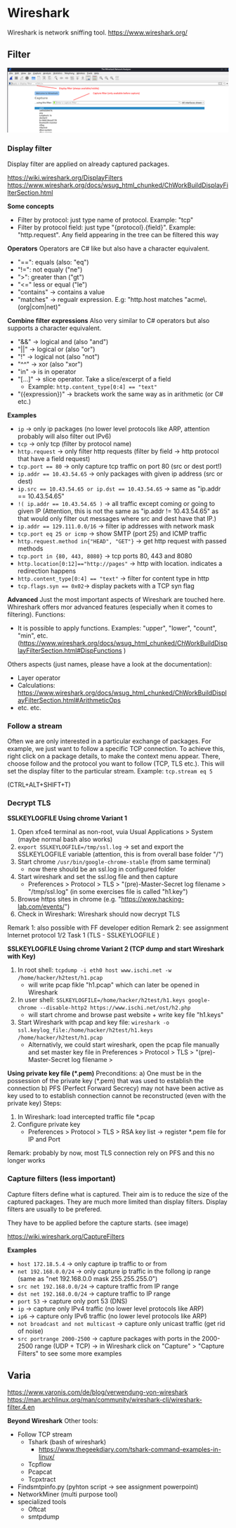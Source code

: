 # Wireshark

Wireshark is network sniffing tool.
https://www.wireshark.org/

## Filter

![Wireshark filters](WiresharkFilters.png)

### Display filter

Display filter are applied on already captured packages.

https://wiki.wireshark.org/DisplayFilters
https://www.wireshark.org/docs/wsug_html_chunked/ChWorkBuildDisplayFilterSection.html

**Some concepts**

- Filter by protocol: just type name of protocol. Example: "tcp"
- Filter by protocol field: just type "{protocol}.{field}". Example: "http.request". Any field appearing in the tree can be filtered this way

**Operators**
Operators are C# like but also have a character equivalent.

- "==": equals (also: "eq")
- "!=": not equaly ("ne")
- ">": greater than ("gt")
- "<=" less or equal ("le")
- "contains" -> contains a value
- "matches" -> regualr expression. E.g: "http.host matches "acme\\.(org|com|net)"

**Combine filter expressions**
Also very similar to C# operators but also supports a character equivalent.

- "&&" -> logical and (also "and")
- "||" -> logical or (also "or")
- "!" -> logical not (also "not")
- "^^" -> xor (also "xor")
- "in" -> is in operator
- "[...]" -> slice operator. Take a slice/excerpt of a field
  - Example: `http.content_type[0:4] == "text"`
- "({expression})" -> brackets work the same way as in arithmetic (or C# etc.)

**Examples**

- `ip` -> only ip packages (no lower level protocols like ARP, attention probably will also filter out IPv6)
- `tcp` -> only tcp (filter by protocol name)
- `http.request` -> only filter http requests (filter by field -> http protocol that have a field request)
- `tcp.port == 80` -> only capture tcp traffic on port 80 (src or dest port!)
- `ip.addr == 10.43.54.65` -> only packages with given ip address (src or dest)
- `ip.src == 10.43.54.65 or ip.dst == 10.43.54.65` -> same as "ip.addr == 10.43.54.65"
- `!( ip.addr == 10.43.54.65 )` -> all traffic except coming or going to given IP (Attention, this is not the same as "ip.addr != 10.43.54.65" as that would only filter out messages where src and dest have that IP.)
- `ip.addr == 129.111.0.0/16` -> filter ip addresses with network mask
- `tcp.port eq 25 or icmp` -> show SMTP (port 25) and ICMP traffic
- `http.request.method in{"HEAD", "GET"}` -> get http request with passed methods
- `tcp.port in {80, 443, 8080}` -> tcp ports 80, 443 and 8080
- `http.location[0:12]=="http://pages"` -> http with location. indicates a redirection happens
- `http.content_type[0:4] == "text"` -> filter for content type in http
- `tcp.flags.syn == 0x02`-> display packets with a TCP syn flag

**Advanced**
Just the most important aspects of Wireshark are touched here. Whireshark offers mor advanced features (especially when it comes to filtering).
Functions:

- It is possible to apply functions. Examples: "upper", "lower", "count", "min", etc. (https://www.wireshark.org/docs/wsug_html_chunked/ChWorkBuildDisplayFilterSection.html#DispFunctions )

Others aspects (just names, please have a look at the documentation):

- Layer operator
- Calculations: https://www.wireshark.org/docs/wsug_html_chunked/ChWorkBuildDisplayFilterSection.html#ArithmeticOps
- etc. etc.

### Follow a stream

Often we are only interested in a particular exchange of packages. For example, we just want to follow a specific TCP connection.
To achieve this, right click on a package details, to make the context menu appear. There, choose follow and the protocol you want to follow (TCP, TLS etc.). This will set the display filter to the particular stream. Example: `tcp.stream eq 5`

(CTRL+ALT+SHIFT+T)

### Decrypt TLS

**SSLKEYLOGFILE Using chrome Variant 1**

1. Open xfce4 terminal as non-root, vuia Usual Applications > System (maybe normal bash also works)
2. `export SSLKEYLOGFILE=/tmp/ssl.log` -> set and export the SSLKEYLOGFILE variable (attention, this is from overall base folder "/")
3. Start chrome `/usr/bin/google-chrome-stable` (from same terminal)
   - now there should be an ssl.log in configured folder
4. Start wireshark and set the ssl.log file and then capture
   - Preferences > Protocol > TLS > "(pre)-Master-Secret log filename > "/tmp/ssl.log" (in some exercises file is called "h1.key")
5. Browse https sites in chrome (e.g. "https://www.hacking-lab.com/events/")
6. Check in Wireshark: Wireshark should now decrypt TLS

Remark 1: also possible with FF developer edition
Remark 2: see assignment Internet protocol 1/2 Task 1 (TLS - SSLKEYLOGFILE )

**SSLKEYLOGFILE Using chrome Variant 2 (TCP dump and start Wireshark with Key)**

1. In root shell: `tcpdump -i eth0 host www.ischi.net -w /home/hacker/h2test/h1.pcap`
   - will write pcap fikle "h1.pcap" which can later be opened in Wireshark
2. In user shell: `SSLKEYLOGFILE=/home/hacker/h2test/h1.keys google-chrome --disable-http2 https://www.ischi.net/ost/h2.php`
   - will start chrome and browse past website + write key file "h1.keys"
3. Start Wireshark with pcap and key file: `wireshark -o ssl.keylog_file:/home/hacker/h2test/h1.keys /home/hacker/h2test/h1.pcap`
   - Alternativly, we could start wireshark, open the pcap file manually and set master key file in Preferences > Protocol > TLS > "(pre)-Master-Secret log filename >

**Using private key file (\*.pem)**
Preconditions:
a) One must be in the possession of the private key (\*.pem) that was used to establish the connection
b) PFS (Perfect Forward Secrecy) may not have been active as key used to to establish connection cannot be reconstructed (even with the private key)
Steps:

1. In Wireshark: load intercepted traffic file \*.pcap
2. Configure private key
   - Preferences > Protocol > TLS > RSA key list -> register \*.pem file for IP and Port

Remark: probably by now, most TLS connection rely on PFS and this no longer works

### Capture filters (less important)

Capture filters define what is captured. Their aim is to reduce the size of the captured packages. They are much more limited than display filters. Display filters are usually to be prefered.

They have to be applied before the capture starts. (see image)

https://wiki.wireshark.org/CaptureFilters

**Examples**

- `host 172.18.5.4` -> only capture ip traffic to or from
- `net 192.168.0.0/24` -> only capture ip traffic in the follong ip range (same as "net 192.168.0.0 mask 255.255.255.0")
- `src net 192.168.0.0/24` -> capture traffic from IP range
- `dst net 192.168.0.0/24` -> capture traffic to IP range
- `port 53` -> capture only port 53 (DNS)
- `ip` -> capture only IPv4 traffic (no lower level protocols like ARP)
- `ip6` -> capture only IPv6 traffic (no lower level protocols like ARP)
- `not broadcast and not multicast` -> capture only unicast traffic (get rid of noise)
- `src portrange 2000-2500` -> capture packages with ports in the 2000-2500 range (UDP + TCP)
  -> in Wireshark click on "Capture" > "Capture Filters" to see some more examples

## Varia

https://www.varonis.com/de/blog/verwendung-von-wireshark
https://man.archlinux.org/man/community/wireshark-cli/wireshark-filter.4.en

**Beyond Wireshark**
Other tools:

- Follow TCP stream
   - Tshark (bash of wireshark)
      - https://www.thegeekdiary.com/tshark-command-examples-in-linux/
   - Tcpflow
   - Pcapcat
   - Tcpxtract
- Findsmtpinfo.py (pyhton script -> see assignment powerpoint)
- NetworkMiner (multi purpose tool)
- specialized tools
   - Oftcat
   - smtpdump
